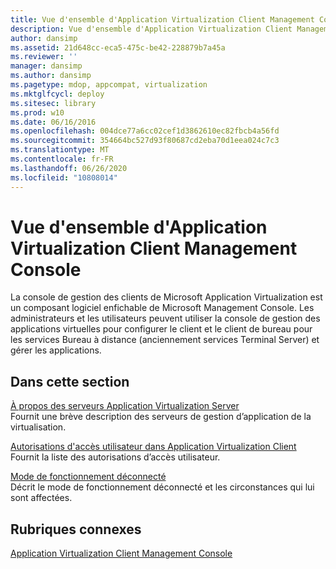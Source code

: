 ```yaml
---
title: Vue d'ensemble d'Application Virtualization Client Management Console
description: Vue d'ensemble d'Application Virtualization Client Management Console
author: dansimp
ms.assetid: 21d648cc-eca5-475c-be42-228879b7a45a
ms.reviewer: ''
manager: dansimp
ms.author: dansimp
ms.pagetype: mdop, appcompat, virtualization
ms.mktglfcycl: deploy
ms.sitesec: library
ms.prod: w10
ms.date: 06/16/2016
ms.openlocfilehash: 004dce77a6cc02cef1d3862610ec82fbcb4a56fd
ms.sourcegitcommit: 354664bc527d93f80687cd2eba70d1eea024c7c3
ms.translationtype: MT
ms.contentlocale: fr-FR
ms.lasthandoff: 06/26/2020
ms.locfileid: "10808014"
---
```

# Vue d'ensemble d'Application Virtualization Client Management Console


La console de gestion des clients de Microsoft Application Virtualization est un composant logiciel enfichable de Microsoft Management Console. Les administrateurs et les utilisateurs peuvent utiliser la console de gestion des applications virtuelles pour configurer le client et le client de bureau pour les services Bureau à distance (anciennement services Terminal Server) et gérer les applications.

## Dans cette section


<a href="" id="about-application-virtualization-servers"></a>[À propos des serveurs Application Virtualization Server](about-application-virtualization-servers.md)  
Fournit une brève description des serveurs de gestion d’application de la virtualisation.

<a href="" id="user-access-permissions-in-application-virtualization-client"></a>[Autorisations d'accès utilisateur dans Application Virtualization Client](user-access-permissions-in-application-virtualization-client.md)  
Fournit la liste des autorisations d’accès utilisateur.

<a href="" id="disconnected-operation-mode"></a>[Mode de fonctionnement déconnecté](disconnected-operation-mode.md)  
Décrit le mode de fonctionnement déconnecté et les circonstances qui lui sont affectées.

## Rubriques connexes


[Application Virtualization Client Management Console](application-virtualization-client-management-console.md)

 

 





